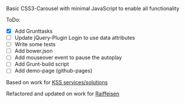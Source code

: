 Basic CSS3-Carousel with minimal JavaScript to enable all functionality

ToDo:
 - [x] Add Grunttasks
 - [ ] Update jQuery-Plugin Login to use data attributes
 - [ ] Write some tests
 - [ ] Add bower.json
 - [ ] Add mouseover event to pause the autoplay
 - [ ] Add Grunt-build script
 - [ ] Add demo-page (github-pages)

Based on work for [KSS services/solutions](http://www.kss-online.com/)

Refactored and updated on work for [Raiffeisen](http://raiffeisen.ch/)